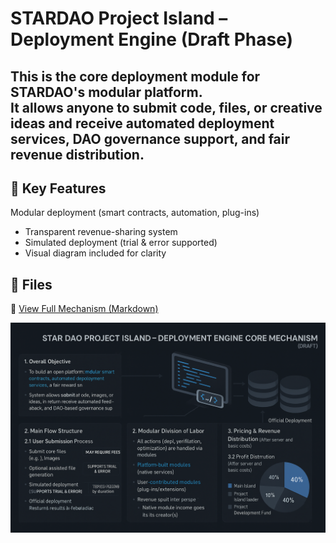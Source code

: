 # STARDAO Project Island – Deployment Engine (Draft Phase)

This is the core deployment module for STARDAO's modular platform.  
It allows anyone to submit code, files, or creative ideas and receive automated deployment services, DAO governance support, and fair revenue distribution.
---
## 🔧 Key Features
 Modular deployment (smart contracts, automation, plug-ins)
- Transparent revenue-sharing system
- Simulated deployment (trial & error supported)
- Visual diagram included for clarity

## 📄 Files

📄 [View Full Mechanism (Markdown)](CORE_MECHANISM.md)

![Core Mechanism Diagram](./API.png)
